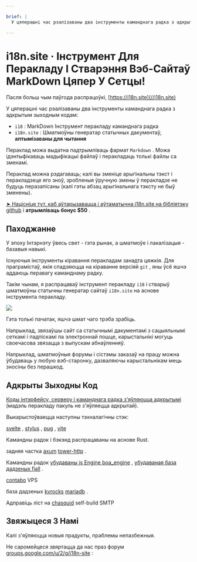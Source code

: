 ```yaml
---

brief: |
  У цяперашні час рэалізаваны два інструменты каманднага радка з адкрытым зыходным кодам: i18 (інструмент перакладу каманднага радка MarkDown) і i18n.site (генератар сайтаў статычных шматмоўных дакументаў)

---
```



# i18n.site · Інструмент Для Перакладу І Стварэння Вэб-Сайтаў MarkDown Цяпер У Сетцы!

Пасля больш чым паўгода распрацоўкі, [https://i18n.site](//i18n.site)

У цяперашні час рэалізаваны два інструменты каманднага радка з адкрытым зыходным кодам:

* `i18` : MarkDown Інструмент перакладу каманднага радка
* `i18n.site` : Шматмоўны генератар статычных дакументаў, **аптымізаваны для чытання**

Пераклад можа выдатна падтрымліваць фармат `Markdown` . Можа ідэнтыфікаваць мадыфікацыі файлаў і перакладаць толькі файлы са зменамі.

Пераклад можна рэдагаваць; калі вы зменіце арыгінальны тэкст і перакладзеце яго зноў, зробленыя ўручную змены ў перакладзе не будуць перазапісаны (калі гэты абзац арыгінальнага тэксту не быў зменены).

[➤ Націсніце тут, каб аўтарызавацца і аўтаматычна i18n.site на бібліятэку github](https://github.com/login/oauth/authorize?client_id=Ov23liuGAmK0plc9FgB3&amp;scope=user:email,user:follow,public_repo) і **атрымліваць бонус $50** .

## Паходжанне

У эпоху Інтэрнэту ўвесь свет - гэта рынак, а шматмоўе і лакалізацыя - базавыя навыкі.

Існуючыя інструменты кіравання перакладам занадта цяжкія. Для праграмістаў, якія спадзяюцца на кіраванне версіяй `git` , яны ўсё яшчэ аддаюць перавагу каманднаму радку.

Такім чынам, я распрацаваў інструмент перакладу `i18` і стварыў шматмоўны статычны генератар сайтаў `i18n.site` на аснове інструмента перакладу.

![](https://p.3ti.site/1723777556.avif)

Гэта толькі пачатак, яшчэ шмат чаго трэба зрабіць.

Напрыклад, звязаўшы сайт са статычнымі дакументамі з сацыяльнымі сеткамі і падпіскамі па электроннай пошце, карыстальнікі могуць своечасова звязацца з выпускам абнаўленняў.

Напрыклад, шматмоўныя форумы і сістэмы заказаў на працу можна ўбудаваць у любую вэб-старонку, дазваляючы карыстальнікам мець зносіны без перашкод.

## Адкрыты Зыходны Код

[Коды інтэрфейсу, серверу і каманднага радка з'яўляюцца адкрытымі](https://i18n.site/i18n.site/c/src) (мадэль перакладу пакуль не з'яўляецца адкрытай).

Выкарыстоўваецца наступны тэхналагічны стэк:

[svelte](https://svelte.dev) , [stylus](https://stylus-lang.com) , [pug](https://github.com/pugjs/pug) , [vite](https://github.com/vitejs/vite)

Камандны радок і бэкэнд распрацаваны на аснове Rust.

задняя частка [axum](https://github.com/tokio-rs/axum) [tower-http](https://github.com/tower-rs/tower-http/releases) .

Камандны радок [убудаваны js Engine boa_engine](https://docs.rs/boa_engine) , [убудаваная база дадзеных fjall](https://github.com/fjall-rs/fjall) .

[contabo](https://my.contabo.com) VPS

база дадзеных [kvrocks](https://kvrocks.apache.org) [mariadb](https://mariadb.org) .

Адправіць ліст на [chasquid](https://github.com/albertito/chasquid) self-build SMTP

## Звяжыцеся З Намі

Калі з'яўляюцца новыя прадукты, праблемы непазбежныя.

Не саромейцеся звяртацца да нас праз форум [groups.google.com/u/2/g/i18n-site](https://groups.google.com/u/2/g/i18n-site) :